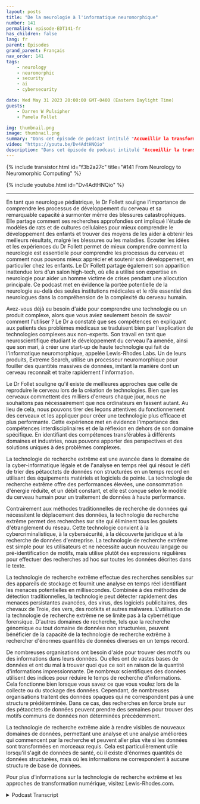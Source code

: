 ```yaml
---
layout: posts
title: "De la neurologie à l'informatique neuromorphique"
number: 141
permalink: episode-EDT141-fr
has_children: false
lang: fr
parent: Épisodes
grand_parent: Français
nav_order: 141
tags:
    - neurology
    - neuromorphic
    - security
    - ai
    - cybersecurity

date: Wed May 31 2023 20:00:00 GMT-0400 (Eastern Daylight Time)
guests:
    - Darren W Pulsipher
    - Pamela Follet

img: thumbnail.png
image: thumbnail.png
summary: "Dans cet épisode de podcast intitulé "Accueillir la transformation numérique", le Dr Pamela Follett, neurologue et co-fondatrice de Lewis Rhodes Labs, partage son parcours et son expertise dans le domaine de la neurologie, en particulier en ce qui concerne la recherche sur le cerveau en développement chez les jeunes enfants."
video: "https://youtu.be/Dv4AdtHNQio"
description: "Dans cet épisode de podcast intitulé "Accueillir la transformation numérique", le Dr Pamela Follett, neurologue et co-fondatrice de Lewis Rhodes Labs, partage son parcours et son expertise dans le domaine de la neurologie, en particulier en ce qui concerne la recherche sur le cerveau en développement chez les jeunes enfants."
---
```


<div>
{% include transistor.html id="f3b2a27c" title="#141 From Neurology to Neuromorphic Computing" %}

{% include youtube.html id="Dv4AdtHNQio" %}
</div>

---

En tant que neurologue pédiatrique, le Dr Follett souligne l'importance de comprendre les processus de développement du cerveau et sa remarquable capacité à surmonter même des blessures catastrophiques. Elle partage comment ses recherches approfondies ont impliqué l'étude de modèles de rats et de cultures cellulaires pour mieux comprendre le développement des enfants et trouver des moyens de les aider à obtenir les meilleurs résultats, malgré les blessures ou les maladies. Écouter les idées et les expériences du Dr Follett permet de mieux comprendre comment la neurologie est essentielle pour comprendre les processus du cerveau et comment nous pouvons mieux apprécier et soutenir son développement, en particulier chez les enfants. Le Dr Follett partage également son apparition inattendue lors d'un salon high-tech, où elle a utilisé son expertise en neurologie pour aider un homme victime de crises pendant une allocution principale. Ce podcast met en évidence la portée potentielle de la neurologie au-delà des seules institutions médicales et le rôle essentiel des neurologues dans la compréhension de la complexité du cerveau humain.

Avez-vous déjà eu besoin d'aide pour comprendre une technologie ou un produit complexe, alors que vous aviez seulement besoin de savoir comment l'utiliser ? Le Dr a constaté que ses compétences en expliquant aux patients des problèmes médicaux se traduisent bien par l'explication de technologies complexes aux non-experts. Son travail en tant que neuroscientifique étudiant le développement du cerveau l'a amenée, ainsi que son mari, à créer une start-up de haute technologie qui fait de l'informatique neuromorphique, appelée Lewis-Rhodes Labs. Un de leurs produits, Extreme Search, utilise un processeur neuromorphique pour fouiller des quantités massives de données, imitant la manière dont un cerveau reconnaît et traite rapidement l'information.

Le Dr Follet souligne qu'il existe de meilleures approches que celle de reproduire le cerveau lors de la création de technologies. Bien que les cerveaux commettent des milliers d'erreurs chaque jour, nous ne souhaitons pas nécessairement que nos ordinateurs en fassent autant. Au lieu de cela, nous pouvons tirer des leçons attentives du fonctionnement des cerveaux et les appliquer pour créer une technologie plus efficace et plus performante. Cette expérience met en évidence l'importance des compétences interdisciplinaires et de la réflexion en dehors de son domaine spécifique. En identifiant des compétences transférables à différents domaines et industries, nous pouvons apporter des perspectives et des solutions uniques à des problèmes complexes.

La technologie de recherche extrême est une avancée dans le domaine de la cyber-informatique légale et de l'analyse en temps réel qui résout le défi de trier des pétaoctets de données non structurées en un temps record en utilisant des équipements matériels et logiciels de pointe. La technologie de recherche extrême offre des performances élevées, une consommation d'énergie réduite, et un débit constant, et elle est conçue selon le modèle du cerveau humain pour un traitement de données à haute performance.

Contrairement aux méthodes traditionnelles de recherche de données qui nécessitent le déplacement des données, la technologie de recherche extrême permet des recherches sur site qui éliminent tous les goulets d'étranglement du réseau. Cette technologie convient à la cybercriminalistique, à la cybersécurité, à la découverte juridique et à la recherche de données d'entreprise. La technologie de recherche extrême est simple pour les utilisateurs et ne nécessite aucun nouveau langage ou pré-identification de motifs, mais utilise plutôt des expressions régulières pour effectuer des recherches ad hoc sur toutes les données décrites dans le texte.

La technologie de recherche extrême effectue des recherches sensibles sur des appareils de stockage et fournit une analyse en temps réel identifiant les menaces potentielles en millisecondes. Combinée à des méthodes de détection traditionnelles, la technologie peut détecter rapidement des menaces persistantes avancées, des virus, des logiciels publicitaires, des chevaux de Troie, des vers, des rootkits et autres malwares. L'utilisation de la technologie de recherche extrême ne se limite pas à la cybernétique forensique. D'autres domaines de recherche, tels que la recherche génomique ou tout domaine de données non structurées, peuvent bénéficier de la capacité de la technologie de recherche extrême à rechercher d'énormes quantités de données diverses en un temps record.

De nombreuses organisations ont besoin d'aide pour trouver des motifs ou des informations dans leurs données. Ou elles ont de vastes bases de données et ont du mal à trouver quoi que ce soit en raison de la quantité d'informations impressionnante. De nombreux scientifiques des données utilisent des indices pour réduire le temps de recherche d'informations. Cela fonctionne bien lorsque vous savez ce que vous voulez lors de la collecte ou du stockage des données. Cependant, de nombreuses organisations traitent des données opaques qui ne correspondent pas à une structure prédéterminée. Dans ce cas, des recherches en force brute sur des pétaoctets de données peuvent prendre des semaines pour trouver des motifs communs de données non déterminées précédemment.

La technologie de recherche extrême aide à rendre visibles de nouveaux domaines de données, permettant une analyse et une analyse améliorées qui commencent par la recherche et peuvent aller plus vite si les données sont transformées en morceaux requis. Cela est particulièrement utile lorsqu'il s'agit de données de santé, où il existe d'énormes quantités de données structurées, mais où les informations ne correspondent à aucune structure de base de données.

Pour plus d'informations sur la technologie de recherche extrême et les approches de transformation numérique, visitez Lewis-Rhodes.com.



<details>
<summary> Podcast Transcript </summary>

<p></p>

</details>
